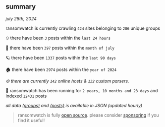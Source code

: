 
## summary
_july 28th, 2024_

ransomwatch is currently crawling `424` sites belonging to `206` unique groups

⏲ there have been `3` posts within the `last 24 hours`

🦈 there have been `397` posts within the `month of july`

🪐 there have been `1337` posts within the `last 90 days`

🏚 there have been `2974` posts within the `year of 2024`

_⚙️ there are currently `142` online hosts & `132` custom parsers._

🦕 ransomwatch has been running for `2 years, 10 months and 23 days` and indexed `12431` posts

_all data  [(groups)](http://ransomwhat.telemetry.ltd/groups) and [(posts)](http://ransomwhat.telemetry.ltd/posts) is available in JSON (updated hourly)_

> ransomwatch is fully [open source](https://github.com/joshhighet/ransomwatch#ransomwatch--). please consider [sponsoring](https://github.com/sponsors/joshhighet) if you find it useful!
